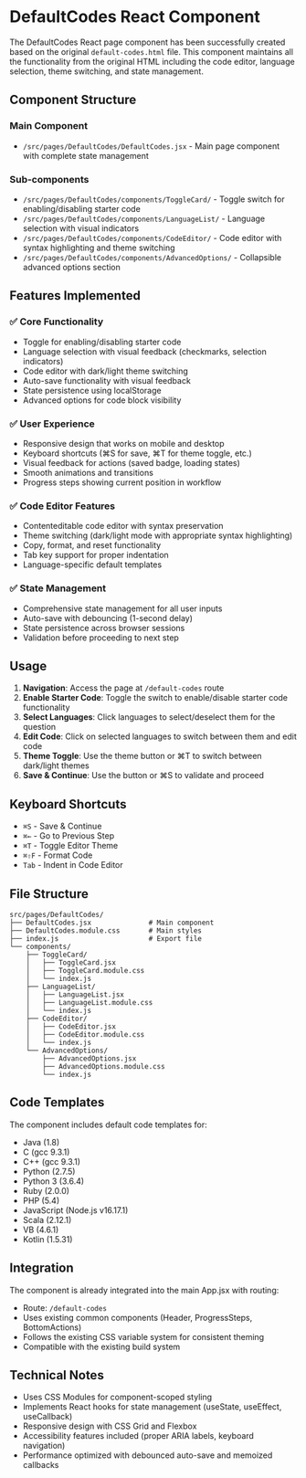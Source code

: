 # DefaultCodes React Component

The DefaultCodes React page component has been successfully created based on the original `default-codes.html` file. This component maintains all the functionality from the original HTML including the code editor, language selection, theme switching, and state management.

## Component Structure

### Main Component
- `/src/pages/DefaultCodes/DefaultCodes.jsx` - Main page component with complete state management

### Sub-components
- `/src/pages/DefaultCodes/components/ToggleCard/` - Toggle switch for enabling/disabling starter code
- `/src/pages/DefaultCodes/components/LanguageList/` - Language selection with visual indicators
- `/src/pages/DefaultCodes/components/CodeEditor/` - Code editor with syntax highlighting and theme switching
- `/src/pages/DefaultCodes/components/AdvancedOptions/` - Collapsible advanced options section

## Features Implemented

### ✅ Core Functionality
- Toggle for enabling/disabling starter code
- Language selection with visual feedback (checkmarks, selection indicators)
- Code editor with dark/light theme switching
- Auto-save functionality with visual feedback
- State persistence using localStorage
- Advanced options for code block visibility

### ✅ User Experience
- Responsive design that works on mobile and desktop
- Keyboard shortcuts (⌘S for save, ⌘T for theme toggle, etc.)
- Visual feedback for actions (saved badge, loading states)
- Smooth animations and transitions
- Progress steps showing current position in workflow

### ✅ Code Editor Features
- Contenteditable code editor with syntax preservation
- Theme switching (dark/light mode with appropriate syntax highlighting)
- Copy, format, and reset functionality
- Tab key support for proper indentation
- Language-specific default templates

### ✅ State Management
- Comprehensive state management for all user inputs
- Auto-save with debouncing (1-second delay)
- State persistence across browser sessions
- Validation before proceeding to next step

## Usage

1. **Navigation**: Access the page at `/default-codes` route
2. **Enable Starter Code**: Toggle the switch to enable/disable starter code functionality
3. **Select Languages**: Click languages to select/deselect them for the question
4. **Edit Code**: Click on selected languages to switch between them and edit code
5. **Theme Toggle**: Use the theme button or ⌘T to switch between dark/light themes
6. **Save & Continue**: Use the button or ⌘S to validate and proceed

## Keyboard Shortcuts

- `⌘S` - Save & Continue
- `⌘←` - Go to Previous Step
- `⌘T` - Toggle Editor Theme
- `⌘⇧F` - Format Code
- `Tab` - Indent in Code Editor

## File Structure
```
src/pages/DefaultCodes/
├── DefaultCodes.jsx              # Main component
├── DefaultCodes.module.css       # Main styles
├── index.js                      # Export file
└── components/
    ├── ToggleCard/
    │   ├── ToggleCard.jsx
    │   ├── ToggleCard.module.css
    │   └── index.js
    ├── LanguageList/
    │   ├── LanguageList.jsx
    │   ├── LanguageList.module.css
    │   └── index.js
    ├── CodeEditor/
    │   ├── CodeEditor.jsx
    │   ├── CodeEditor.module.css
    │   └── index.js
    └── AdvancedOptions/
        ├── AdvancedOptions.jsx
        ├── AdvancedOptions.module.css
        └── index.js
```

## Code Templates

The component includes default code templates for:
- Java (1.8)
- C (gcc 9.3.1) 
- C++ (gcc 9.3.1)
- Python (2.7.5)
- Python 3 (3.6.4)
- Ruby (2.0.0)
- PHP (5.4)
- JavaScript (Node.js v16.17.1)
- Scala (2.12.1)
- VB (4.6.1)
- Kotlin (1.5.31)

## Integration

The component is already integrated into the main App.jsx with routing:
- Route: `/default-codes`
- Uses existing common components (Header, ProgressSteps, BottomActions)
- Follows the existing CSS variable system for consistent theming
- Compatible with the existing build system

## Technical Notes

- Uses CSS Modules for component-scoped styling
- Implements React hooks for state management (useState, useEffect, useCallback)
- Responsive design with CSS Grid and Flexbox
- Accessibility features included (proper ARIA labels, keyboard navigation)
- Performance optimized with debounced auto-save and memoized callbacks